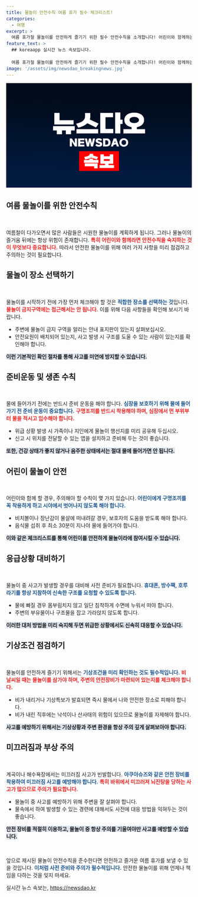 ```yaml
---
title: 물놀이 안전수칙 여름 휴가 필수 체크리스트!
categories:
  - 여행
excerpt: >
  여름 휴가철 물놀이를 안전하게 즐기기 위한 필수 안전수칙을 소개합니다! 어린이와 함께하는 가족이라면 더욱 주의가 필요하며, 위험 요소를 사전 점검하고 생존 수영법을 익힐 것을 권장합니다. 안전한 물놀이로 행복한 여름을 만끽하세요!
feature_text: >
  ## koreaapp 실시간 뉴스 속보입니다.

  여름 휴가철 물놀이를 안전하게 즐기기 위한 필수 안전수칙을 소개합니다! 어린이와 함께하는 가족이라면 더욱 주의가 필요하며, 위험 요소를 사전 점검하고 생존 수영법을 익힐 것을 권장합니다. 안전한 물놀이로 행복한 여름을 만끽하세요!
image: '/assets/img/newsdao_breakingnews.jpg'
---
```


<p><img src="/assets/img/newsdao_breakingnews.jpg" alt="koreaapp 속보" /></p>

<h2 data-ke-size="size26">여름 물놀이를 위한 안전수칙</h2>

<p data-ke-size="size16">&nbsp;</p>

<p>여름철이 다가오면서 많은 사람들은 시원한 물놀이를 계획하게 됩니다. 그러나 물놀이의 즐거움 뒤에는 항상 위험이 존재합니다. <b><span style="color: #ee2323;">특히 어린이와 함께라면 안전수칙을 숙지하는 것이 무엇보다 중요합니다.</span></b> 따라서 안전한 물놀이를 위해 여러 가지 사항을 미리 점검하고 주의하는 것이 필요합니다.</p>

<h2 data-ke-size="size26">물놀이 장소 선택하기</h2>

<p data-ke-size="size16">&nbsp;</p>

<p>물놀이를 시작하기 전에 가장 먼저 체크해야 할 것은 <b><span style="color: #1a5490;">적합한 장소를 선택하는 것</span></b>입니다. <b><span style="color: #ee2323;">물놀이 금지구역에는 접근해서는 안 됩니다.</span></b> 이를 위해 다음 사항들을 확인해 보시기 바랍니다.</p>

<ul>
    <li>주변에 물놀이 금지 구역을 알리는 안내 표지판이 있는지 살펴보십시오.</li>
    <li>안전요원이 배치되어 있는지, 사고 발생 시 구조를 도울 수 있는 사람이 있는지를 확인해야 합니다.</li>
</ul>

<p><b><span style="background-color: #21538527;">이런 기본적인 확인 절차를 통해 사고를 미연에 방지할 수 있습니다.</span></b></p>

<h2 data-ke-size="size26">준비운동 및 생존 수칙</h2>

<p data-ke-size="size16">&nbsp;</p>

<p>물에 들어가기 전에는 반드시 준비 운동을 해야 합니다. <b><span style="color: #1a5490;">심장을 보호하기 위해 물에 들어가기 전 준비 운동이 중요합니다.</span></b> <b><span style="color: #ee2323;">구명조끼를 반드시 착용해야 하며, 심장에서 먼 부위부터 물을 적시고 입수해야 합니다.</span></b></p>

<ul>
    <li>위급 상황 발생 시 가족이나 지인에게 물놀이 행선지를 미리 공유해 두십시오.</li>
    <li>신고 시 위치를 전달할 수 있는 앱을 설치하고 준비해 두는 것이 좋습니다.</li>
</ul>

<p><b><span style="background-color: #21538527;">또한, 건강 상태가 좋지 않거나 음주한 상태에서는 절대 물에 들어가면 안 됩니다.</span></b></p>

<h2 data-ke-size="size26">어린이 물놀이 안전</h2>

<p data-ke-size="size16">&nbsp;</p>

<p>어린이와 함께 할 경우, 주의해야 할 수칙이 몇 가지 있습니다. <b><span style="color: #1a5490;">어린이에게 구명조끼를 꼭 착용하게 하고 시야에서 벗어나지 않도록 해야 합니다.</span></b></p>

<ul>
    <li>비치볼이나 장난감이 물살에 떠내려갈 경우, 보호자의 도움을 받도록 해야 합니다.</li>
    <li>음식물 섭취 후 최소 30분이 지나야 물에 들어가야 합니다.</li>
</ul>

<p><b><span style="background-color: #21538527;">이와 같은 체크리스트를 통해 어린이를 안전하게 물놀이라에 참여시킬 수 있습니다.</span></b></p>

<h2 data-ke-size="size26">응급상황 대비하기</h2>

<p data-ke-size="size16">&nbsp;</p>

<p>물놀이 중 사고가 발생할 경우를 대비해 사전 준비가 필요합니다. <b><span style="color: #1a5490;">휴대폰, 방수팩, 호루라기를 항상 지참하여 신속한 구조를 요청할 수 있도록 합니다.</span></b> </p>

<ul>
    <li>물에 빠질 경우 몸부림치지 않고 일단 침착하게 수면에 누워서 떠야 합니다.</li>
    <li>주변의 부유물이나 구조물을 잡고 가라앉지 않도록 합니다.</li>
</ul>

<p><b><span style="background-color: #21538527;">이러한 대처 방법을 미리 숙지해 두면 위급한 상황에서도 신속히 대응할 수 있습니다.</span></b></p>

<h2 data-ke-size="size26">기상조건 점검하기</h2>

<p data-ke-size="size16">&nbsp;</p>

<p>물놀이를 안전하게 즐기기 위해서는 <b><span style="color: #1a5490;">기상조건을 미리 확인하는 것도 필수적입니다.</span></b> <b><span style="color: #ee2323;">비 날씨일 때는 물놀이를 삼가야 하며, 주변의 안전장비가 마련되어 있는지를 체크해야 합니다.</span></b> </p>

<ul>
    <li>비가 내리거나 기상특보가 발효되면 즉시 물에서 나와 안전한 장소로 피해야 합니다.</li>
    <li>비가 내린 직후에는 낙석이나 산사태의 위험이 있으므로 물놀이를 자제해야 합니다.</li>
</ul>

<p><b><span style="background-color: #21538527;">사고를 예방하기 위해서는 기상상황과 주변 환경을 항상 주의 깊게 살펴보아야 합니다.</span></b></p>

<h2 data-ke-size="size26">미끄러짐과 부상 주의</h2>

<p data-ke-size="size16">&nbsp;</p>

<p>계곡이나 해수욕장에서는 미끄러짐 사고가 빈발합니다. <b><span style="color: #1a5490;">아쿠아슈즈와 같은 안전 장비를 착용하여 미끄러짐 사고를 예방해야 합니다.</span></b> <b><span style="color: #ee2323;">특히 바위에서 미끄러져 뇌진탕을 당하는 사고가 많으므로 주의가 필요합니다.</span></b></p>

<ul>
    <li>물놀이 중 사고를 예방하기 위해 주변을 잘 살펴야 합니다.</li>
    <li>물속에서 하여 발생할 수 있는 경련에 대해서도 사전에 대응 방법을 익혀두는 것이 좋습니다.</li>
</ul>

<p><b><span style="background-color: #21538527;">안전 장비를 적절히 이용하고, 물놀이 중 항상 주의를 기울여야만 사고를 예방할 수 있습니다.</span></b></p>

<p data-ke-size="size16">&nbsp;</p>

<p>앞으로 제시된 물놀이 안전수칙을 준수한다면 안전하고 즐거운 여름 휴가를 보낼 수 있을 것입니다. <b><span style="color: #1a5490;">이처럼 사전 준비와 주의가 필수적입니다.</span></b> 안전한 물놀이를 위해 언제나 책임을 다하는 것을 잊지 마세요.</p>
실시간 뉴스 속보는, <a href="https://newsdao.kr" rel="dofollow">https://newsdao.kr</a>


